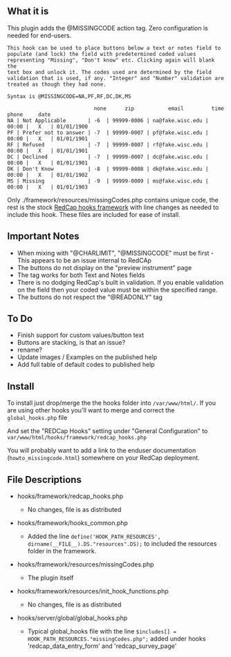 ## What it is

This plugin adds the @MISSINGCODE action tag. Zero configuration is needed for end-users. 

    This hook can be used to place buttons below a text or notes field to
    populate (and lock) the field with predetermined coded values 
    representing "Missing", "Don't know" etc. Clicking again will blank the
    text box and unlock it. The codes used are determined by the field
    validation that is used, if any. "Integer" and "Number" validation are
    treated as though they had none.
    
    Syntax is @MISSINGCODE=NA,PF,RF,DC,DK,MS
    
                                none      zip           email         time    phone     date
    NA | Not Applicable       | -6  | 99999-0006 | na@fake.wisc.edu | 00:00 |   X   | 01/01/1900
    PF | Prefer not to answer | -7  | 99999-0007 | pf@fake.wisc.edu | 00:00 |   X   | 01/01/1901
    RF | Refused              | -7  | 99999-0007 | rf@fake.wisc.edu | 00:00 |   X   | 01/01/1901
    DC | Declined             | -7  | 99999-0007 | dc@fake.wisc.edu | 00:00 |   X   | 01/01/1901
    DK | Don't Know           | -8  | 99999-0008 | dk@fake.wisc.edu | 00:00 |   X   | 01/01/1902
    MS | Missing              | -9  | 99999-0009 | ms@fake.wisc.edu | 00:00 |   X   | 01/01/1903

Only ./framework/resources/missingCodes.php contains unique code, the rest is the stock [RedCap hooks framework](https://github.com/123andy/redcap-hook-framework) with line changes as needed to include this hook. These files are included for ease of install.

## Important Notes

* When mixing with "@CHARLIMIT", "@MISSINGCODE" must be first - This appears to be an issue internal to RedCAp
* The buttons do not display on the "preview instrument" page
* The tag works for both Text and Notes fields
* There is no dodging RedCap's built in validation. If you enable validation on the field then your coded value must be within the specified range.
* The buttons do not respect the "@READONLY" tag

## To Do

* Finish support for custom values/button text
* Buttons are stacking, is that an issue?
* rename?
* Update images / Examples on the published help
* Add full table of default codes to published help

## Install

To install just drop/merge the the hooks folder into `/var/www/html/`. If you are using other hooks you'll want to merge and correct the `global_hooks.php` file 
    
And set the "REDCap Hooks" setting under "General Configuration" to `var/www/html/hooks/framework/redcap_hooks.php`

You will probably want to add a link to the enduser documentation (`howto_missingcode.html`) somewhere on your RedCap deployment.
    
## File Descriptions

* hooks/framework/redcap_hooks.php
  * No changes, file is as distributed
    
* hooks/framework/hooks_common.php
  * Added the line `define('HOOK_PATH_RESOURCES', dirname(__FILE__).DS."resources".DS);` to included the resources folder in the framework.
    
* hooks/framework/resources/missingCodes.php
  * The plugin itself
    
* hooks/framework/resources/init_hook_functions.php
  * No changes, file is as distributed
    
* hooks/server/global/global_hooks.php
  * Typical global_hooks file with the line `$includes[] = HOOK_PATH_RESOURCES."missingCodes.php";` added under hooks 'redcap_data_entry_form' and 'redcap_survey_page'
